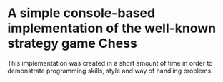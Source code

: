 # A simple console-based implementation of the well-known strategy game Chess
This implementation was created in a short amount of time in order to demonstrate programming skills, style and way of handling problems.
